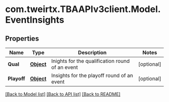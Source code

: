 # com.tweirtx.TBAAPIv3client.Model.EventInsights
## Properties

Name | Type | Description | Notes
------------ | ------------- | ------------- | -------------
**Qual** | [**Object**](.md) | Inights for the qualification round of an event | [optional] 
**Playoff** | [**Object**](.md) | Insights for the playoff round of an event | [optional] 

[[Back to Model list]](../README.md#documentation-for-models) [[Back to API list]](../README.md#documentation-for-api-endpoints) [[Back to README]](../README.md)

